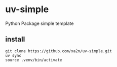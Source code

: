 # uv-simple
Python Package simple template
## install
```shell
git clone https://github.com/xa2n/uv-simple.git
uv sync
source .venv/bin/activate
```
